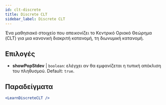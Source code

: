 ```yaml
---
id: clt-discrete
title: Discrete CLT
sidebar_label: Discrete CLT
---
```


Ένα μαθησιακό στοιχείο που απεικονίζει το Κεντρικό Οριακό Θεώρημα (CLT) για μια κανονική διακριτή κατανομή, τη διωνυμική κατανομή.

## Επιλογές

* __showPopStdev__ | `boolean`: ελέγχει αν θα εμφανίζεται η τυπική απόκλιση του πληθυσμού. Default: `true`.


## Παραδείγματα

```jsx live
<LearnDiscreteCLT />
```

